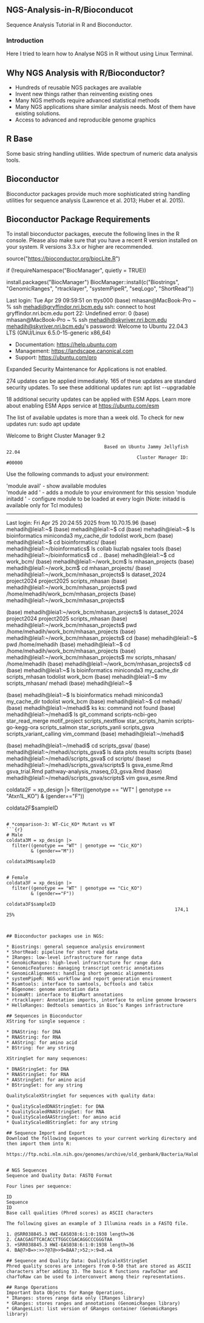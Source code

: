 ## NGS-Analysis-in-R/Bioconducot

Sequence Analysis Tutorial in R and Bioconductor. 

### Introduction
Here I tried to learn how to Analyse NGS in R without using Linux Terminal.

## Why NGS Analysis with R/Bioconductor?

+ Hundreds of reusable NGS packages are available
+ Invent new things rather than reinventing existing ones
+ Many NGS methods require advanced statistical methods
+ Many NGS applications share similar analysis needs. Most of them have
existing solutions.
+ Access to advanced and reproducible genome graphics

## R Base
Some basic string handling utilities. Wide spectrum of numeric data analysis tools.

## Bioconductor
Bioconductor packages provide much more sophisticated string handling utilities for sequence analysis (Lawrence et al. 2013; Huber et al. 2015).

## Bioconductor Package Requirements

To install bioconductor packages, execute the following lines in the R console. Please also make sure that you have a recent R version installed on your system. R versions 3.3.x or higher are recommended.

source("https://bioconductor.org/biocLite.R")

if (!requireNamespace("BiocManager", quietly = TRUE))

install.packages("BiocManager")
BiocManager::install(c("Biostrings", "GenomicRanges", "rtracklayer", "systemPipeR", "seqLogo", "ShortRead"))





Last login: Tue Apr 29 09:59:51 on ttys000
(base) mhasan@MacBook-Pro ~ % ssh mehadi@gryffindor.nri.bcm.edu 
ssh: connect to host gryffindor.nri.bcm.edu port 22: Undefined error: 0
(base) mhasan@MacBook-Pro ~ % ssh mehadih@skyriver.nri.bcm.edu 
mehadih@skyriver.nri.bcm.edu's password: 
Welcome to Ubuntu 22.04.3 LTS (GNU/Linux 6.5.0-15-generic x86_64)

 * Documentation:  https://help.ubuntu.com
 * Management:     https://landscape.canonical.com
 * Support:        https://ubuntu.com/pro

Expanded Security Maintenance for Applications is not enabled.

274 updates can be applied immediately.
165 of these updates are standard security updates.
To see these additional updates run: apt list --upgradable

18 additional security updates can be applied with ESM Apps.
Learn more about enabling ESM Apps service at https://ubuntu.com/esm


The list of available updates is more than a week old.
To check for new updates run: sudo apt update

Welcome to Bright Cluster Manager 9.2 
 
                                        Based on Ubuntu Jammy Jellyfish 22.04
                                                    Cluster Manager ID: #00000

Use the following commands to adjust your environment:                        
 
'module avail'            - show available modules                            
'module add <module>'     - adds a module to your environment for this session
'module initadd <module>' - configure module to be loaded at every login
                            (Note: initadd is available only for Tcl modules)
 
-------------------------------------------------------------------------------
Last login: Fri Apr 25 20:24:55 2025 from 10.70.15.96
(base) mehadih@leia1:~$ 
(base) mehadih@leia1:~$ cd
(base) mehadih@leia1:~$ ls
bioinformatics  miniconda3  my_cache_dir  todolist  work_bcm
(base) mehadih@leia1:~$ cd bioinformatics/
(base) mehadih@leia1:~/bioinformatics$ ls
collab  liuzlab  ngsalex  tools
(base) mehadih@leia1:~/bioinformatics$ cd ..
(base) mehadih@leia1:~$ cd  work_bcm/
(base) mehadih@leia1:~/work_bcm$ ls
mhasan_projects
(base) mehadih@leia1:~/work_bcm$ cd mhasan_projects/
(base) mehadih@leia1:~/work_bcm/mhasan_projects$ ls
dataset_2024  project2024  project2025  scripts_mhasan
(base) mehadih@leia1:~/work_bcm/mhasan_projects$ pwd
/home/mehadih/work_bcm/mhasan_projects
(base) mehadih@leia1:~/work_bcm/mhasan_projects$ 








(base) mehadih@leia1:~/work_bcm/mhasan_projects$ ls
dataset_2024  project2024  project2025  scripts_mhasan
(base) mehadih@leia1:~/work_bcm/mhasan_projects$ pwd
/home/mehadih/work_bcm/mhasan_projects
(base) mehadih@leia1:~/work_bcm/mhasan_projects$ cd
(base) mehadih@leia1:~$ pwd
/home/mehadih
(base) mehadih@leia1:~$ cd /home/mehadih/work_bcm/mhasan_projects
(base) mehadih@leia1:~/work_bcm/mhasan_projects$ mv scripts_mhasan/ /home/mehadih
(base) mehadih@leia1:~/work_bcm/mhasan_projects$ cd
(base) mehadih@leia1:~$ ls
bioinformatics  miniconda3  my_cache_dir  scripts_mhasan  todolist  work_bcm
(base) mehadih@leia1:~$ mv scripts_mhasan/ mehadi
(base) mehadih@leia1:~$ 









(base) mehadih@leia1:~$ ls
bioinformatics  mehadi  miniconda3  my_cache_dir  todolist  work_bcm
(base) mehadih@leia1:~$ cd mehadi/
(base) mehadih@leia1:~/mehadi$ ks
ks: command not found
(base) mehadih@leia1:~/mehadi$ ls
git_command          scripts-ncbi-geo         star_read_merge
motif_project        scripts_nextflow         star_scripts_hamin
scripts-go-kegg-ora  scripts_salmon           star_scripts_yanli
scripts_gsva         scripts_variant_calling  vim_command
(base) mehadih@leia1:~/mehadi$ 













(base) mehadih@leia1:~/mehadi$ cd scripts_gsva/
(base) mehadih@leia1:~/mehadi/scripts_gsva$ ls
data  plots  results  scripts
(base) mehadih@leia1:~/mehadi/scripts_gsva$ cd scripts/
(base) mehadih@leia1:~/mehadi/scripts_gsva/scripts$ ls
gsva_esme.Rmd  gsva_trial.Rmd  pathway-analysis_rnaseq_03_gsva.Rmd
(base) mehadih@leia1:~/mehadi/scripts_gsva/scripts$ vim gsva_esme.Rmd 

















coldata2F = xp_design |>
  filter((genotype == "WT" | genotype == "Atxn1L_KO")
         & (gender=="F"))

coldata2F$sampleID
```

# *comparison-3: WT-Cic_KO* Mutant vs WT
```{r}
# Male
coldata3M = xp_design |>
  filter((genotype == "WT" | genotype == "Cic_KO")
         & (gender=="M"))

coldata3M$sampleID


# Female
coldata3F = xp_design |>
  filter((genotype == "WT" | genotype == "Cic_KO")
         & (gender=="F"))

coldata3F$sampleID
                                                              174,1         25%



## Bioconductor packages use in NGS:

* Biostrings: general sequence analysis environment
* ShortRead: pipeline for short read data
* IRanges: low-level infrastructure for range data
* GenomicRanges: high-level infrastructure for range data
* GenomicFeatures: managing transcript centric annotations
* GenomicAlignments: handling short genomic alignments
* systemPipeR: NGS workflow and report generation environment
* Rsamtools: interface to samtools, bcftools and tabix
* BSgenome: genome annotation data
* biomaRt: interface to BioMart annotations
* rtracklayer: Annotation imports, interface to online genome browsers
* HelloRanges: Bedtools semantics in Bioc’s Ranges infrastructure

## Sequences in Bioconductor
XString for single sequence :

* DNAString: for DNA
* RNAString: for RNA
* AAString: for amino acid
* BString: for any string

XStringSet for many sequences:

* DNAStringSet: for DNA
* RNAStringSet: for RNA
* AAStringSet: for amino acid
* BStringSet: for any string

QualityScaleXStringSet for sequences with quality data:

* QualityScaledDNAStringSet: for DNA
* QualityScaledRNAStringSet: for RNA
* QualityScaledAAStringSet: for amino acid
* QualityScaledBStringSet: for any string

## Sequence Import and Export
Download the following sequences to your current working directory and then import them into R:

https://ftp.ncbi.nlm.nih.gov/genomes/archive/old_genbank/Bacteria/Halobacterium_sp_uid217/AE004437.ffn


# NGS Sequences
Sequence and Quality Data: FASTQ Format

Four lines per sequence:

ID
Sequence
ID
Base call qualities (Phred scores) as ASCII characters

The following gives an example of 3 Illumina reads in a FASTQ file. 

1. @SRR038845.3 HWI-EAS038:6:1:0:1938 length=36
2. CAACGAGTTCACACCTTGGCCGACAGGCCCGGGTAA
3. +SRR038845.3 HWI-EAS038:6:1:0:1938 length=36
4. BA@7>B=>:>>7@7@>>9=BAA?;>52;>:9=8.=A

## Sequence and Quality Data: QualityScaleXStringSet
Phred quality scores are integers from 0-50 that are stored as ASCII characters after adding 33. The basic R functions rawToChar and charToRaw can be used to interconvert among their representations.

## Range Operations
Important Data Objects for Range Operations.
* IRanges: stores range data only (IRanges library)
* GRanges: stores ranges and annotations (GenomicRanges library)
* GRangesList: list version of GRanges container (GenomicRanges library)
